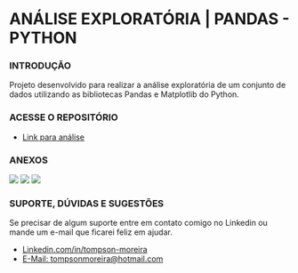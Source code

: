 # ANÁLISE EXPLORATÓRIA | PANDAS - PYTHON

### INTRODUÇÃO 
Projeto desenvolvido para realizar a análise exploratória de um conjunto de dados utilizando as bibliotecas Pandas e Matplotlib do Python.

### ACESSE O REPOSITÓRIO
- [Link para análise](https://github.com/Tompson97/analise-exploratoria/blob/main/analise_exploratoria.ipynb)

### ANEXOS
[<img src="https://i.ibb.co/FYcyrzV/Venda-m-dia-produto.png" border="0">](https://github.com/Tompson97/analise-exploratoria)
[<img src="https://i.ibb.co/FnGW3D3/Lucro-por-marca.png" border="0">](https://github.com/Tompson97/analise-exploratoria)
[<img src="https://i.ibb.co/DK7sYc5/Lucro-por-ano.png" border="0">](https://github.com/Tompson97/analise-exploratoria)



### SUPORTE, DÚVIDAS E SUGESTÕES
Se precisar de algum suporte entre em contato comigo no Linkedin ou mande um e-mail que ficarei feliz em ajudar.
- [Linkedin.com/in/tompson-moreira](https://www.linkedin.com/in/tompson-moreira/)
- [E-Mail: tompsonmoreira@hotmail.com](tompsonmoreira@hotmail.com)
